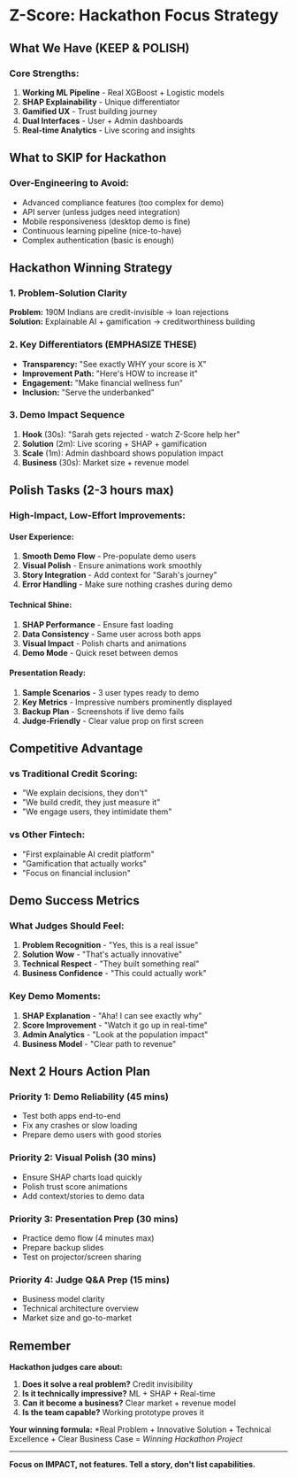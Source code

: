 #  Z-Score: Hackathon Focus Strategy

##  **What We Have (KEEP & POLISH)**

### **Core Strengths:**

1. **Working ML Pipeline** - Real XGBoost + Logistic models
2. **SHAP Explainability** - Unique differentiator  
3. **Gamified UX** - Trust building journey
4. **Dual Interfaces** - User + Admin dashboards
5. **Real-time Analytics** - Live scoring and insights

##  **What to SKIP for Hackathon**

### **Over-Engineering to Avoid:**

-  Advanced compliance features (too complex for demo)
-  API server (unless judges need integration)  
-  Mobile responsiveness (desktop demo is fine)
-  Continuous learning pipeline (nice-to-have)
-  Complex authentication (basic is enough)

##  **Hackathon Winning Strategy**

### **1. Problem-Solution Clarity**

**Problem:** 190M Indians are credit-invisible → loan rejections  
**Solution:** Explainable AI + gamification → creditworthiness building

### **2. Key Differentiators (EMPHASIZE THESE)**

- **Transparency:** "See exactly WHY your score is X"
- **Improvement Path:** "Here's HOW to increase it"  
- **Engagement:** "Make financial wellness fun"
- **Inclusion:** "Serve the underbanked"

### **3. Demo Impact Sequence**

1. **Hook** (30s): "Sarah gets rejected - watch Z-Score help her"
2. **Solution** (2m): Live scoring + SHAP + gamification  
3. **Scale** (1m): Admin dashboard shows population impact
4. **Business** (30s): Market size + revenue model

##  **Polish Tasks (2-3 hours max)**

### **High-Impact, Low-Effort Improvements:**

#### **User Experience:**

1. **Smooth Demo Flow** - Pre-populate demo users
2. **Visual Polish** - Ensure animations work smoothly  
3. **Story Integration** - Add context for "Sarah's journey"
4. **Error Handling** - Make sure nothing crashes during demo

#### **Technical Shine:**

1. **SHAP Performance** - Ensure fast loading
2. **Data Consistency** - Same user across both apps
3. **Visual Impact** - Polish charts and animations
4. **Demo Mode** - Quick reset between demos

#### **Presentation Ready:**

1. **Sample Scenarios** - 3 user types ready to demo
2. **Key Metrics** - Impressive numbers prominently displayed
3. **Backup Plan** - Screenshots if live demo fails
4. **Judge-Friendly** - Clear value prop on first screen

##  **Competitive Advantage**

### **vs Traditional Credit Scoring:**

- "We explain decisions, they don't"
- "We build credit, they just measure it"
- "We engage users, they intimidate them"

### **vs Other Fintech:**

- "First explainable AI credit platform"
- "Gamification that actually works"  
- "Focus on financial inclusion"

##  **Demo Success Metrics**

### **What Judges Should Feel:**

1. **Problem Recognition** - "Yes, this is a real issue"
2. **Solution Wow** - "That's actually innovative"  
3. **Technical Respect** - "They built something real"
4. **Business Confidence** - "This could actually work"

### **Key Demo Moments:**

1. **SHAP Explanation** - "Aha! I can see exactly why"
2. **Score Improvement** - "Watch it go up in real-time"
3. **Admin Analytics** - "Look at the population impact"
4. **Business Model** - "Clear path to revenue"

##  **Next 2 Hours Action Plan**

### **Priority 1: Demo Reliability (45 mins)**

- Test both apps end-to-end
- Fix any crashes or slow loading
- Prepare demo users with good stories

### **Priority 2: Visual Polish (30 mins)** 

- Ensure SHAP charts load quickly
- Polish trust score animations
- Add context/stories to demo data

### **Priority 3: Presentation Prep (30 mins)**

- Practice demo flow (4 minutes max)
- Prepare backup slides
- Test on projector/screen sharing

### **Priority 4: Judge Q&A Prep (15 mins)**

- Business model clarity
- Technical architecture overview  
- Market size and go-to-market

##  **Remember**

**Hackathon judges care about:**

1. **Does it solve a real problem?**  Credit invisibility
2. **Is it technically impressive?**  ML + SHAP + Real-time
3. **Can it become a business?**  Clear market + revenue model
4. **Is the team capable?**  Working prototype proves it

**Your winning formula:**
*Real Problem + Innovative Solution + Technical Excellence + Clear Business Case = *Winning Hackathon Project*

---

**Focus on IMPACT, not features. Tell a story, don't list capabilities.**
